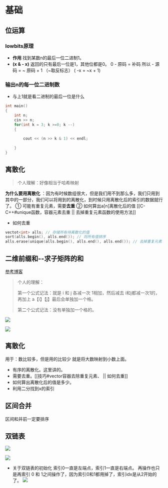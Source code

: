 # 基础
## 位运算
### lowbits原理
- **作用** 找到某数n的最后一位二进制1。
- **(x  & - x)** 返回的只有最后一位是1，其他位都是0。 
0 - 原码 = 补码
所以  - 源码 = ~ 原码 + 1   （~取反标志）
( -x = ~x + 1)

### 输出n的每一位二进制数
- 与上1就是看二进制的最后一位是什么
```c++
int main()
{
	int n;
	cin >> n;
	for(int k = 3; k >=0; k --)
	{
		
		cout << (n >> k & 1) << endl;
		
	}
}
```

## 离散化
> 个人理解：好像相当于哈希映射  

**为什么要用离散化** ：因为有时候数组很大，但是我们用不到那么多，我们只用到其中的一部分，我们可以将用到的离散化，到时候只用离散化后的索引的数据就行了。
① 可能有重复元素，需要**去重**
② 如何算出a[n]离散化后的值
[[C-C++#unique函数，容器元素去重 || 去掉重复元素函数的使用方法]]
- 如何去重
```c++
vectot<int> alls; // 存储所有待离散化的值
sort(alls.begin(), alls.end()); // 将所有值排序
alls.erase(unique(alls.begin(), alls.end(), alls.end()); // 去掉重复元素
```
## 二维前缀和--求子矩阵的和

[参考博客](https://www.acwing.com/solution/content/3797/)

>个人的理解：
>
>第一个公式记法：就是 i 和 j 各减一次 1相加，然后减去 i和j都减一次1的，再加上 a【i】【j】最后会单独加一个格。
>
>第二个公式记法：没有单独加一个格的。

![](https://tuceng-1312762148.cos.ap-nanjing.myqcloud.com/Obsidian/%E5%AD%90%E7%9F%A9%E9%98%B5%E7%9A%84%E5%92%8C.png)

![](https://tuceng-1312762148.cos.ap-nanjing.myqcloud.com/Obsidian/%E4%BA%8C%E7%BB%B4%E5%89%8D%E7%BC%80%E5%92%8C2.png)


## 离散化
用于：数比较多，但是用的比较少
就是将大数映射到小数上面。
- 有序的离散化。这里讲的。
- 需要去重。[[技巧#vector容器去除重复元素、 || 如何去重]]
- 如何算出离散化后的值是多少。
- 利用二分找到x的索引

## 区间合并
区间和并前一定要排序

## 双链表
![](https://tuceng-1312762148.cos.ap-nanjing.myqcloud.com/Obsidian/%E5%8F%8C%E9%93%BE%E8%A1%A81.png)


  
![](https://tuceng-1312762148.cos.ap-nanjing.myqcloud.com/Obsidian/%E5%8F%8C%E9%93%BE%E8%A1%A82.png)

- 关于双链表的初始化
索引0一直是左端点，索引1一直是右端点。
再操作也只是再索引 0 和 1之间操作了，因为索引0和1都用掉了，索引idx是从2开始的了。
![](https://tuceng-1312762148.cos.ap-nanjing.myqcloud.com/Obsidian/%E5%8F%8C%E9%93%BE%E8%A1%A83.jpg)
